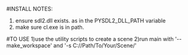 #INSTALL NOTES:
1) ensure sdl2.dll exists. as in the PYSDL2_DLL_PATH variable
2) make sure cl.exe is in path.

#TO USE
1)use the utility scripts to create a scene
2)run main with '--make_workspace' and '-s C://Path/To/Your/Scene/'
